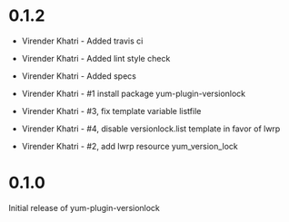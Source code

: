 # 0.1.2

- Virender Khatri - Added travis ci

- Virender Khatri - Added lint style check

- Virender Khatri - Added specs

- Virender Khatri - #1 install package yum-plugin-versionlock

- Virender Khatri - #3, fix template variable listfile

- Virender Khatri - #4, disable versionlock.list template in favor of lwrp

- Virender Khatri - #2, add lwrp resource yum_version_lock

# 0.1.0

Initial release of yum-plugin-versionlock
